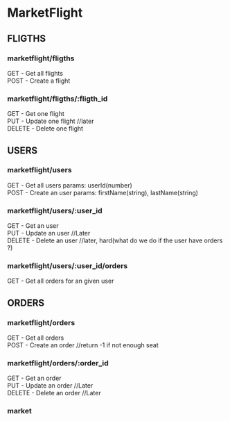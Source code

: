# MarketFlight

## FLIGTHS

### marketflight/fligths

GET - Get all flights  
POST - Create a flight  

### marketflight/fligths/:fligth_id

GET - Get one flight  
PUT - Update one flight //later  
DELETE - Delete one flight  

## USERS

### marketflight/users

GET - Get all users  params: userId(number)  
POST - Create an user params: firstName(string), lastName(string)  

### marketflight/users/:user_id

GET - Get an user  
PUT - Update an user //Later  
DELETE - Delete an user //later, hard(what do we do if the user have orders ?)  

### marketflight/users/:user_id/orders

GET - Get all orders for an given user  

## ORDERS

### marketflight/orders

GET - Get all orders  
POST - Create an order //return -1 if not enough seat  

### marketflight/orders/:order_id

GET - Get an order  
PUT - Update an order //Later  
DELETE - Delete an order //Later  

### market
